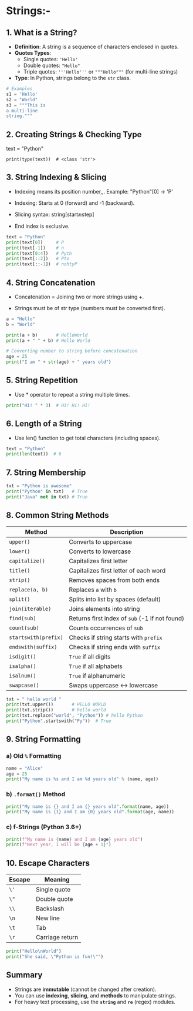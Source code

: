 # Strings:-

## 1. What is a String?

- **Definition**: A string is a sequence of characters enclosed in quotes.
- **Quotes Types**:
  - Single quotes: `'Hello'`
  - Double quotes: `"Hello"`
  - Triple quotes: `'''Hello'''` or `"""Hello"""` (for multi-line strings)
- **Type**: In Python, strings belong to the `str` class.

```python
# Examples
s1 = 'Hello'
s2 = "World"
s3 = """This is
a multi-line
string."""
```
## 2. Creating Strings & Checking Type
text = "Python"
```pthoon
print(type(text))  # <class 'str'>
```
## 3. String Indexing & Slicing
* Indexing means its position number,,.  Example: "Python"[0] → 'P'

* Indexing: Starts at 0 (forward) and -1 (backward).

* Slicing syntax: string[start:end:step]

* End index is exclusive.
```python
text = "Python"
print(text[0])     # P
print(text[-1])    # n
print(text[0:4])   # Pyth
print(text[::2])   # Pto
print(text[::-1])  # nohtyP
```
## 4. String Concatenation

* Concatenation = Joining two or more strings using +.

* Strings must be of str type (numbers must be converted first).
```python
a = "Hello"
b = "World"

print(a + b)       # HelloWorld
print(a + " " + b) # Hello World

# Converting number to string before concatenation
age = 25
print("I am " + str(age) + " years old")
```
## 5. String Repetition

* Use * operator to repeat a string multiple times.

```python
print("Hi! " * 3)  # Hi! Hi! Hi!
```
## 6. Length of a String

* Use len() function to get total characters (including spaces).
```python
text = "Python"
print(len(text))  # 6
```

## 7. String Membership
```python
txt = "Python is awesome"
print("Python" in txt)   # True
print("Java" not in txt) # True
```
## 8. Common String Methods

| Method              | Description                                           |
|---------------------|-------------------------------------------------------|
| `upper()`           | Converts to uppercase                                 |
| `lower()`           | Converts to lowercase                                 |
| `capitalize()`      | Capitalizes first letter                              |
| `title()`           | Capitalizes first letter of each word                 |
| `strip()`           | Removes spaces from both ends                         |
| `replace(a, b)`     | Replaces `a` with `b`                                 |
| `split()`           | Splits into list by spaces (default)                  |
| `join(iterable)`    | Joins elements into string                            |
| `find(sub)`         | Returns first index of `sub` (-1 if not found)         |
| `count(sub)`        | Counts occurrences of `sub`                           |
| `startswith(prefix)`| Checks if string starts with `prefix`                 |
| `endswith(suffix)`  | Checks if string ends with `suffix`                   |
| `isdigit()`         | `True` if all digits                                  |
| `isalpha()`         | `True` if all alphabets                               |
| `isalnum()`         | `True` if alphanumeric                                |
| `swapcase()`        | Swaps uppercase ↔ lowercase                           |
```python
txt = " hello world "
print(txt.upper())       # HELLO WORLD
print(txt.strip())       # hello world
print(txt.replace("world", "Python")) # hello Python
print("Python".startswith("Py"))  # True
```
## 9. String Formatting

### a) Old `%` Formatting
```python
name = "Alice"
age = 25
print("My name is %s and I am %d years old" % (name, age))
```
### b) `.format()` Method
```python
print("My name is {} and I am {} years old".format(name, age))
print("My name is {1} and I am {0} years old".format(age, name))
```
### c) f-Strings (Python 3.6+)
```python
print(f"My name is {name} and I am {age} years old")
print(f"Next year, I will be {age + 1}")
```
## 10. Escape Characters

| Escape | Meaning          |
|--------|------------------|
| `\'`   | Single quote     |
| `\"`   | Double quote     |
| `\\`   | Backslash        |
| `\n`   | New line         |
| `\t`   | Tab              |
| `\r`   | Carriage return  |
```python
print("Hello\nWorld")
print("She said, \"Python is fun!\"")
```
## Summary

- Strings are **immutable** (cannot be changed after creation).  
- You can use **indexing**, **slicing**, and **methods** to manipulate strings.  
- For heavy text processing, use the **`string`** and **`re`** (regex) modules.  

